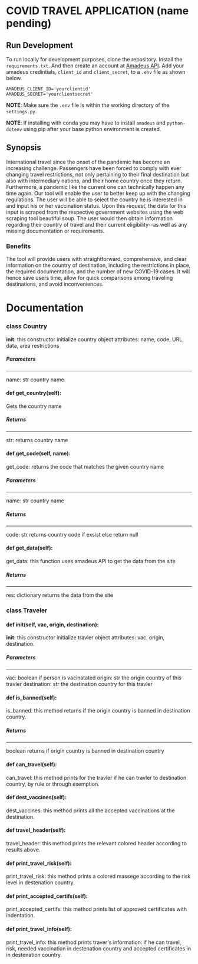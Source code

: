 # COVID TRAVEL APPLICATION (name pending)

## Run Development

To run locally for development purposes, clone the repository. Install the `requirements.txt`. And then create
an account at [Amadeus API](https://developers.amadeus.com/). Add your amadeus credintials, `client_id` and `client_secret`, to a `.env` file as shown below.

```
AMADEUS_CLIENT_ID='yourclientid'
AMADEUS_SECRET='yourclientsecret'
```

**NOTE**: Make sure the `.env` file is within the working directory of the `settings.py`.

**NOTE**: If installing with conda you may have to install `amadeus` and `python-dotenv` using pip after your base python environment is created.

## Synopsis

International travel since the onset of the pandemic has become an increasing challenge. Passengers have been forced to comply with ever changing travel restrictions, not only pertaining to their final destination but also with intermediary nations, and their home country once they return. Furthermore, a pandemic like the current one can technically happen any time again. Our tool will enable the user to better keep up with the changing regulations. The user will be able to select the country he is interested in and input his or her vaccination status. Upon this request, the data for this input is scraped from the respective government websites using the web scraping tool beautiful soup. The user would then obtain information regarding their country of travel and their current eligibility--as well as any missing documentation or requirements.

### Benefits

The tool will provide users with straightforward, comprehensive, and clear information on the country of destination, including the restrictions in place, the required documentation, and the number of new COVID-19 cases. It will hence save users time, allow for quick comparisons among traveling destinations, and avoid inconveniences.

# Documentation

### class Country

  __init__: this constructor initialize country object attributes: name, code, URL, data, area restrictions 

  ##### Parameters
  ----------
  name: str
  country name
  
#### def get_country(self):
  Gets the country name
  
  ##### Returns
  -------
  str: 
      returns country name  

#### def get_code(self, name):

  get_code: returns the code that matches the given country name
  
  ##### Parameters
  ----------
  name: str
    country name

  ##### Returns
  -------
  code: str
      returns country code if exsist else return null 
   
   
#### def get_data(self):
  get_data: this function uses amadeus API to get the data from the site  
  
  ##### Returns
  -------
  res: dictionary
      returns the data from the site  
      
      
      
 ### class Traveler
 
 #### def __init__(self, vac, origin, destination):
    
   __init__: this constructor initialize travler object attributes: vac. origin, destination. 

 ##### Parameters
  ----------
  vac: boolean
    if person is vacinatated
  origin: str
    the origin country of this travler
  destination: str
    the destination country for this travler 

#### def is_banned(self):
    
  is_banned: this method returns if the origin country is banned in destination country.  

  ##### Returns
  -------
  boolean
    returns if origin country is banned in destination country 
     
#### def can_travel(self):
    
  can_travel: this method prints for the travler if he can travler to destination country, by rule or through exemption.   

#### def dest_vaccines(self):
  dest_vaccines: this method prints all the accepted vaccinations at the destination.   
 
#### def travel_header(self):
 travel_header: this method prints the relevant colored header according to results above.    
    
#### def print_travel_risk(self):  
 print_travel_risk: this method prints a colored massege according to the risk level in destenation country.   
      
#### def print_accepted_certifs(self):
  print_accepted_certifs: this method prints list of approved certificates with indentation.   
       
#### def print_travel_info(self):
   print_travel_info: this method prints traver's information: if he can travel, risk, needed  vaccination in destenation country
   and accepted certificates in in destenation country.   
   

            
      
